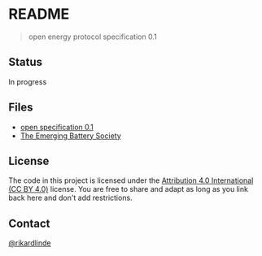 # README

> open energy protocol specification 0.1

## Status

In progress


## Files

* [open specification 0.1](https://github.com/growsverige/open/blob/main/open-specification-01.md)
* [The Emerging Battery Society](https://github.com/growsverige/open/blob/main/wtf-is-open-energy-protocol.md)


## License

The code in this project is licensed under the [Attribution 4.0 International (CC BY 4.0)](https://creativecommons.org/licenses/by/4.0/) license. You are free to share and adapt as long as you link back here and don't add restrictions.


## Contact

[@rikardlinde](https://github.com/rikardlinde)
